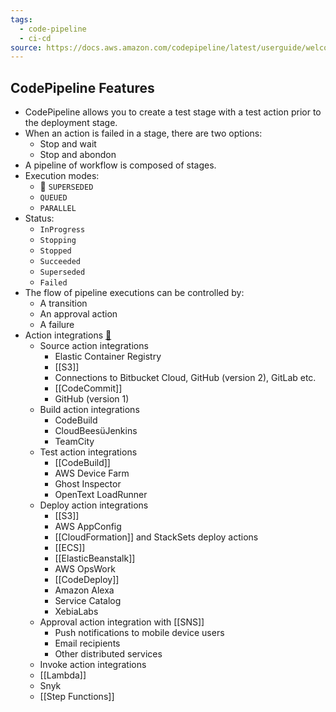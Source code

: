 ```yaml
---
tags:
  - code-pipeline
  - ci-cd
source: https://docs.aws.amazon.com/codepipeline/latest/userguide/welcome.html
---
```


## CodePipeline Features
- CodePipeline allows you to create a test stage with a test action prior to the deployment stage.
- When an action is failed in a stage, there are two options:
	- Stop and wait
	- Stop and abondon
- A pipeline of workflow is composed of stages.
- Execution modes:
	- 📌 `SUPERSEDED` 
	- `QUEUED`
	- `PARALLEL`
- Status:
	- `InProgress`
	- `Stopping`
	- `Stopped`
	- `Succeeded`
	- `Superseded`
	- `Failed`
- The flow of pipeline executions can be controlled by:
	- A transition
	- An approval action
	- A failure
- Action integrations [🔗](https://docs.aws.amazon.com/codepipeline/latest/userguide/integrations-action-type.htmll)
	- Source action integrations
		- Elastic Container Registry
		- [[S3]]
		- Connections to Bitbucket Cloud, GitHub (version 2), GitLab etc.
		- [[CodeCommit]]
		- GitHub (version 1)
	- Build action integrations
		- CodeBuild
		- CloudBeesüJenkins
		- TeamCity
	- Test action integrations
		- [[CodeBuild]]
		- AWS Device Farm
		- Ghost Inspector
		- OpenText LoadRunner
	- Deploy action integrations
		- [[S3]] 
		- AWS AppConfig
		- [[CloudFormation]] and StackSets deploy actions
		- [[ECS]]
		- [[ElasticBeanstalk]]
		- AWS OpsWork
		- [[CodeDeploy]]
		- Amazon Alexa
		- Service Catalog
		- XebiaLabs
	- Approval action integration with [[SNS]]
		- Push notifications to mobile device users
		- Email recipients
		- Other distributed services
	- Invoke action integrations
	- [[Lambda]]
	- Snyk
	- [[Step Functions]]